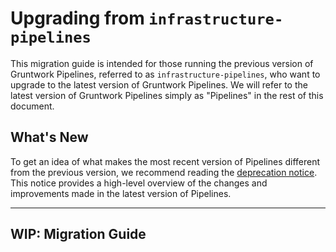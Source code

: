 # Upgrading from `infrastructure-pipelines`

This migration guide is intended for those running the previous version of Gruntwork Pipelines, referred to as `infrastructure-pipelines`, who want to upgrade to the latest version of Gruntwork Pipelines. We will refer to the latest version of Gruntwork Pipelines simply as "Pipelines" in the rest of this document.

## What's New

To get an idea of what makes the most recent version of Pipelines different from the previous version, we recommend reading the [deprecation notice](../../infrastructure-pipelines/overview/deprecation.md). This notice provides a high-level overview of the changes and improvements made in the latest version of Pipelines.

---

## WIP: Migration Guide


<!-- ##DOCS-SOURCER-START
{
  "sourcePlugin": "local-copier",
  "hash": "c55e474fd608e964be23b1216fcecde4"
}
##DOCS-SOURCER-END -->
